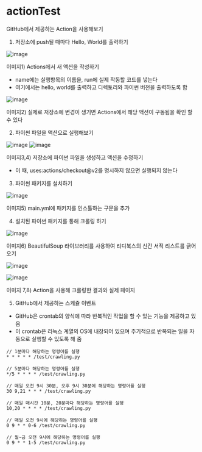 # actionTest

GitHub에서 제공하는 Action을 사용해보기

1. 저장소에 push될 때마다 Hello, World를 출력하기

![image](https://user-images.githubusercontent.com/67398691/119435026-5e2f6900-bd54-11eb-86ed-b98bf997930f.png)

이미지1) Actions에서 새 액션을 작성하기

- name에는 실행항목의 이름을, run에 실제 작동할 코드를 넣는다
- 여기에서는 hello, world를 출력하고 디렉토리와 파이썬 버전을 출력하도록 함

![image](https://user-images.githubusercontent.com/67398691/119435132-86b76300-bd54-11eb-97ba-1acb35be2aac.png)

이미지2) 실제로 저장소에 변경이 생기면 Actions에서 해당 액션이 구동됨을 확인 할 수 있다

2. 파이썬 파일을 액션으로 실행해보기

![image](https://user-images.githubusercontent.com/67398691/119437704-a7ce8280-bd59-11eb-9901-c928d3a01a49.png)
![image](https://user-images.githubusercontent.com/67398691/119437713-a9984600-bd59-11eb-85aa-1851bded3f8f.png)

이미지3,4) 저장소에 파이썬 파일을 생성하고 액션을 수정하기

- 이 때, uses:actions/checkout@v2를 명시하지 않으면 실행되지 않는다

3. 파이썬 패키지를 설치하기

![image](https://user-images.githubusercontent.com/67398691/119695142-dbf49100-be88-11eb-9c77-f5ad653e78a0.png)

이미지5) main.yml에 패키지를 인스톨하는 구문을 추가

4. 설치된 파이썬 패키지를 통해 크롤링 하기

![image](https://user-images.githubusercontent.com/67398691/119695256-f62e6f00-be88-11eb-866f-18de0230e75c.png)

이미지6) BeautifulSoup 라이브러리를 사용하여 리디북스의 신간 서적 리스트를 긁어오기

![image](https://user-images.githubusercontent.com/67398691/119695423-1ceca580-be89-11eb-80d8-ebfc3ce9052d.png)

![image](https://user-images.githubusercontent.com/67398691/119695436-2118c300-be89-11eb-8d0c-f71c5f337e56.png)

이미지 7,8) Action을 사용해 크롤링한 결과와 실제 페이지

5. GitHub에서 제공하는 스케쥴 이벤트
 
 - GitHub은 crontab의 양식에 따라 반복적인 작업을 할 수 있는 기능을 제공하고 있음
 - 이 crontab은 리눅스 계열의 OS에 내장되어 있으며 주기적으로 반복되는 일을 자동으로 실행할 수 있도록 해 줌

```shell
// 1분마다 해당하는 명령어를 실행
* * * * * /test/crawling.py

// 5분마다 해당하는 명령어를 실행
*/5 * * * * /test/crawling.py

// 매일 오전 9시 30분, 오후 9시 30분에 해당하는 명령어를 실행
30 9,21 * * * /test/crawling.py

// 매일 매시간 10분, 20분마다 해당하는 명령어를 실행
10,20 * * * * /test/crawling.py

// 매일 오전 9시에 해당하는 명령어를 실행
0 9 * * 0-6 /test/crawling.py

// 월~금 오전 9시에 해당하는 명령어를 실행
0 9 * * 1-5 /test/crawling.py
```
